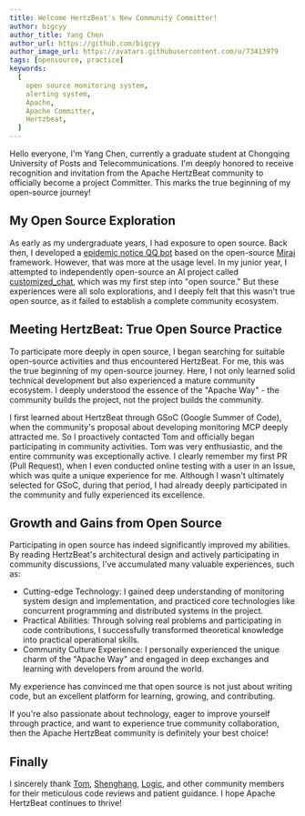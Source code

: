 ```yaml
---
title: Welcome HertzBeat's New Community Committer!
author: bigcyy
author_title: Yang Chen
author_url: https://github.com/bigcyy
author_image_url: https://avatars.githubusercontent.com/u/73413979
tags: [opensource, practice]
keywords:
  [
    open source monitoring system,
    alerting system,
    Apache,
    Apache Committer,
    Hertzbeat,
  ]
---
```


Hello everyone, I'm Yang Chen, currently a graduate student at Chongqing University of Posts and Telecommunications. I'm deeply honored to receive recognition and invitation from the Apache HertzBeat community to officially become a project Committer. This marks the true beginning of my open-source journey!

## My Open Source Exploration

As early as my undergraduate years, I had exposure to open source. Back then, I developed a [epidemic notice QQ bot](https://github.com/bigcyy/GroupNotifier) based on the open-source [Mirai](https://github.com/mamoe/mirai) framework. However, that was more at the usage level. In my junior year, I attempted to independently open-source an AI project called [customized_chat](https://github.com/bigcyy/customized-chat), which was my first step into "open source." But these experiences were all solo explorations, and I deeply felt that this wasn't true open source, as it failed to establish a complete community ecosystem.

## Meeting HertzBeat: True Open Source Practice

To participate more deeply in open source, I began searching for suitable open-source activities and thus encountered HertzBeat. For me, this was the true beginning of my open-source journey. Here, I not only learned solid technical development but also experienced a mature community ecosystem. I deeply understood the essence of the "Apache Way" - the community builds the project, not the project builds the community.

I first learned about HertzBeat through GSoC (Google Summer of Code), when the community's proposal about developing monitoring MCP deeply attracted me. So I proactively contacted Tom and officially began participating in community activities. Tom was very enthusiastic, and the entire community was exceptionally active. I clearly remember my first PR (Pull Request), when I even conducted online testing with a user in an Issue, which was quite a unique experience for me. Although I wasn't ultimately selected for GSoC, during that period, I had already deeply participated in the community and fully experienced its excellence.

## Growth and Gains from Open Source

Participating in open source has indeed significantly improved my abilities. By reading HertzBeat's architectural design and actively participating in community discussions, I've accumulated many valuable experiences, such as:
- Cutting-edge Technology: I gained deep understanding of monitoring system design and implementation, and practiced core technologies like concurrent programming and distributed systems in the project.
- Practical Abilities: Through solving real problems and participating in code contributions, I successfully transformed theoretical knowledge into practical operational skills.
- Community Culture Experience: I personally experienced the unique charm of the "Apache Way" and engaged in deep exchanges and learning with developers from around the world.

My experience has convinced me that open source is not just about writing code, but an excellent platform for learning, growing, and contributing.

If you're also passionate about technology, eager to improve yourself through practice, and want to experience true community collaboration, then the Apache HertzBeat community is definitely your best choice!

## Finally

I sincerely thank [Tom](https://github.com/tomsun28), [Shenghang](https://github.com/zhangshenghang), [Logic](https://github.com/zqr10159), and other community members for their meticulous code reviews and patient guidance. I hope Apache HertzBeat continues to thrive!

